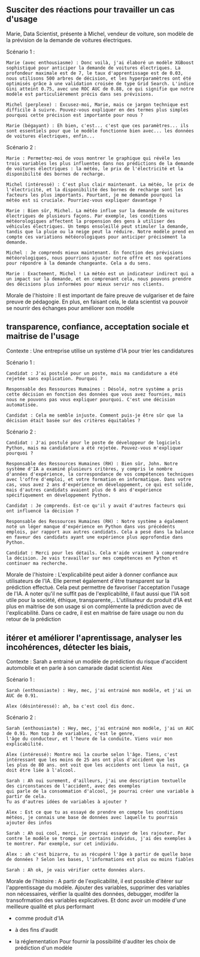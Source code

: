 ## Susciter des réactions pour travailler un cas d'usage

Marie, Data Scientist, présente à Michel, vendeur de voiture, son modèle de la prévision de la demande de voitures électriques.

Scénario 1 :

    Marie (avec enthousiasme) : Donc voilà, j'ai élaboré un modèle XGBoost sophistiqué pour anticiper la demande de voitures électriques. La profondeur maximale est de 7, le taux d'apprentissage est de 0.03, nous utilisons 500 arbres de décision, et les hyperparamètres ont été optimisés grâce à une validation croisée de type Grid Search. L'indice Gini atteint 0.75, avec une ROC AUC de 0.88, ce qui signifie que notre modèle est particulièrement précis dans ses prévisions.

    Michel (perplexe) : Excusez-moi, Marie, mais ce jargon technique est difficile à suivre. Pouvez-vous expliquer en des termes plus simples pourquoi cette précision est importante pour nous ?

    Marie (bégayant) : Eh bien, c'est... c'est que ces paramètres... ils sont essentiels pour que le modèle fonctionne bien avec... les données de voitures électriques, enfin...

Scénario 2 :

    Marie : Permettez-moi de vous montrer le graphique qui révèle les trois variables les plus influentes dans nos prédictions de la demande de voitures électriques : la météo, le prix de l'électricité et la disponibilité des bornes de recharge.

    Michel (intéressé) : C'est plus clair maintenant. La météo, le prix de l'électricité, et la disponibilité des bornes de recharge sont les facteurs les plus importants. Pourtant, je me demande pourquoi la météo est si cruciale. Pourriez-vous expliquer davantage ?

    Marie : Bien sûr, Michel. La météo influe sur la demande de voitures électriques de plusieurs façons. Par exemple, les conditions météorologiques affectent la propension des gens à utiliser des véhicules électriques. Un temps ensoleillé peut stimuler la demande, tandis que la pluie ou la neige peut la réduire. Notre modèle prend en compte ces variations météorologiques pour anticiper précisément la demande.

    Michel : Je comprends mieux maintenant. En fonction des prévisions météorologiques, nous pourrions ajuster notre offre et nos opérations pour répondre à la demande changeante. Cela a du sens.

    Marie : Exactement, Michel ! La météo est un indicateur indirect qui a un impact sur la demande, et en comprenant cela, nous pouvons prendre des décisions plus informées pour mieux servir nos clients.

Morale de l'histoire : Il est important de faire preuve de vulgariser et de faire preuve de pédagogie. En plus,
en faisant cela, le data scientist va pouvoir se nourrir des échanges pour améliorer son modèle


## transparence, confiance, acceptation sociale et maitrise de l'usage

Contexte : Une entreprise utilise un système d'IA pour trier les candidatures

Scénario 1 : 

    Candidat : J'ai postulé pour un poste, mais ma candidature a été rejetée sans explication. Pourquoi ?

    Responsable des Ressources Humaines : Désolé, notre système a pris cette décision en fonction des données que vous avez fournies, mais nous ne pouvons pas vous expliquer pourquoi. C'est une décision automatisée.

    Candidat : Cela me semble injuste. Comment puis-je être sûr que la décision était basée sur des critères équitables ?

Scénario 2 : 

    Candidat : J'ai postulé pour le poste de développeur de logiciels Python, mais ma candidature a été rejetée. Pouvez-vous m'expliquer pourquoi ?

    Responsable des Ressources Humaines (RH) : Bien sûr, John. Notre système d'IA a examiné plusieurs critères, y compris le nombre d'années d'expérience, la correspondance de vos compétences techniques avec l'offre d'emploi, et votre formation en informatique. Dans votre cas, vous avez 2 ans d'expérience en développement, ce qui est solide, mais d'autres candidats avaient plus de 6 ans d'expérience spécifiquement en développement Python.

    Candidat : Je comprends. Est-ce qu'il y avait d'autres facteurs qui ont influencé la décision ?

    Responsable des Ressources Humaines (RH) : Notre système a également noté un léger manque d'expérience en Python dans vos précédents emplois, par rapport aux autres candidats. Cela a pesé dans la balance en faveur des candidats ayant une expérience plus approfondie dans Python.

    Candidat : Merci pour les détails. Cela m'aide vraiment à comprendre la décision. Je vais travailler sur mes compétences en Python et continuer ma recherche.

Morale de l'histoire : L'explicabilité peut aider à donner confiance aux utilisateurs de l'IA. Elle permet également d'être transparent sur 
la prédiction effectué. Cela peut permettre de favoriser l'acceptation l'usage de l'IA. 
A noter qu'il ne suffit pas de l'explicabilité, il faut aussi que l'IA soit utile pour la société, éthique, transparente,..
L'utilisateur du produit d'IA est plus en maitrise de son usage si on complémente la prédiction avec de l'explicabilité. Dans ce cadre, il est en maitrise de faire usage ou non du retour de la prédiction

## itérer et améliorer l'aprentissage, analyser les incohérences, détecter les biais, 
Contexte : Sarah a entrainé un modèle de prédiction du risque d'accident automobile et en parle à son
camarade dadat scientist Alex

Scénario 1 : 

    Sarah (enthousiaste) : Hey, mec, j'ai entrainé mon modèle, et j'ai un AUC de 0.91. 

    Alex (désintéressé): ah, ba c'est cool dis donc.    

Scénario 2 : 

    Sarah (enthousiaste) : Hey, mec, j'ai entrainé mon modèle, j'ai un AUC de 0.91. Mon top 3 de variables, c'est le genre, 
    l'âge du conducteur, et l'heure de la conduite. Viens voir mon explicabilité. 

    Alex (intéressé): Montre moi la courbe selon l'âge. Tiens, c'est intéressant que les moins de 25 ans ont plus d'accident que les
    les plus de 80 ans. ont voit que les accidents ont lieux la nuit, ça doit être liée à l'alcool.

    Sarah : Ah oui surement, d'ailleurs, j'ai une description textuelle des circonstances de l'accident, avec des exemples
    qui parle de la consommation d'alcool, je pourrai créer une variable à partir de cela.
    Tu as d'autres idées de variables à ajouter ?

    Alex : Est ce que tu as essayé de prendre en compte les conditions météos, je connais une base de données avec laquelle tu pourrais
    ajouter des infos

    Sarah : Ah oui cool, merci, je pourrai essayer de les rajouter. Par contre le modèle se trompe sur certains indvidus, j'ai des exemples à te montrer. Par exemple, sur cet individu.

    Alex : ah c'est bizarre, tu as récupéré l'âge à partir de quelle base de données ? Selon les bases, l'informations est plus ou moins fiables

    Sarah : Ah ok, je vais vérifier cette données alors.

Morale de l'histoire : A partir de l'explicabilité, il est possible d'itérer sur l'apprentissage du modèle. Ajouter des variables, 
supprimer des variables non nécessaires, vérifier la qualité des données, debugger, modifer la transofrmation des variables explicatives.
Et donc avoir un modèle d'une meilleure qualité et plus performant




- comme produit d'IA

- à des fins d'audit
- la réglementation
Pour fournir la possibilité d'auditer les choix de prédiction d'un  modèle